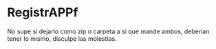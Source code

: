 # RegistrAPPf
No supe si dejarlo como zip o carpeta a si que mande ambos, deberian tener lo mismo, disculpe las molestias.
